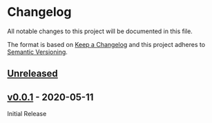 # Changelog
All notable changes to this project will be documented in this file.

The format is based on [Keep a Changelog](http://keepachangelog.com/en/1.0.0/)
and this project adheres to [Semantic Versioning](http://semver.org/spec/v2.0.0.html).

## [Unreleased]


## [v0.0.1] - 2020-05-11

Initial Release

[Unreleased]: https://github.com/stac-utils/stac-to-sentinel/compare/0.0.1...HEAD
[v0.0.1]: https://github.com/stac-utils/stac-to-sentinel/tree/0.0.1
